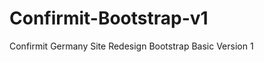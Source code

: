 Confirmit-Bootstrap-v1
======================
Confirmit Germany Site Redesign
Bootstrap Basic Version 1
